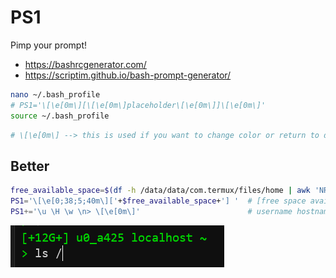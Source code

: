 # PS1

Pimp your prompt!

- <https://bashrcgenerator.com/>
- <https://scriptim.github.io/bash-prompt-generator/>

```bash
nano ~/.bash_profile
# PS1='\[\e[0m\][\[\e[0m\]placeholder\[\e[0m\]]\[\e[0m\]'
source ~/.bash_profile
```

```bash
# \[\e[0m\] --> this is used if you want to change color or return to default color
```

## Better

```bash
free_available_space=$(df -h /data/data/com.termux/files/home | awk 'NR == 2 { print $4 }')
PS1='\[\e[0;38;5;40m\]['+$free_available_space+'] '  # [free space available] 
PS1+='\u \H \w \n> \[\e[0m\]'                        # username hostname ~/bin
```

![ps1-000](../../../../../../_resources/ps1-000.png)


